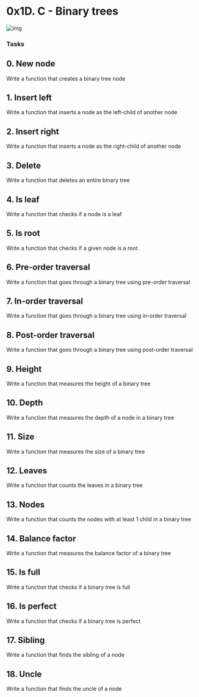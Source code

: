 # 0x1D. C - Binary trees

![img](https://static.javatpoint.com/ds/images/binary-tree.png)

### Tasks

## 0. New node
Write a function that creates a binary tree node

## 1. Insert left
Write a function that inserts a node as the left-child of another node

## 2. Insert right
Write a function that inserts a node as the right-child of another node

## 3. Delete
Write a function that deletes an entire binary tree

## 4. Is leaf
Write a function that checks if a node is a leaf

## 5. Is root
Write a function that checks if a given node is a root


## 6. Pre-order traversal
Write a function that goes through a binary tree using pre-order traversal


## 7. In-order traversal
Write a function that goes through a binary tree using in-order traversal

## 8. Post-order traversal
Write a function that goes through a binary tree using post-order traversal


## 9. Height
Write a function that measures the height of a binary tree


## 10. Depth
Write a function that measures the depth of a node in a binary tree

## 11. Size
Write a function that measures the size of a binary tree

## 12. Leaves
Write a function that counts the leaves in a binary tree

## 13. Nodes
Write a function that counts the nodes with at least 1 child in a binary tree

## 14. Balance factor
Write a function that measures the balance factor of a binary tree

## 15. Is full
Write a function that checks if a binary tree is full

## 16. Is perfect
Write a function that checks if a binary tree is perfect

## 17. Sibling
Write a function that finds the sibling of a node

## 18. Uncle
Write a function that finds the uncle of a node

